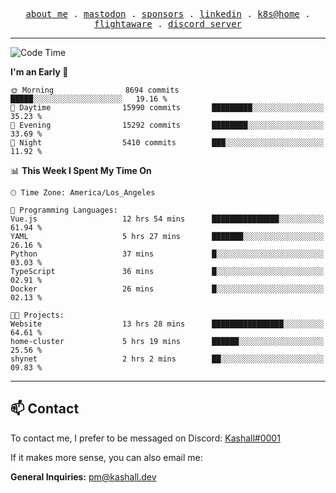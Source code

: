 <p align="center">
  <samp>
    <a href="https://jordanjones.org/">about me</a> .
    <a rel="me" href="https://mastodon.social/@kashall">mastodon</a> .
    <a href="https://github.com/sponsors/kashalls">sponsors</a> .
    <a href="https://linkedin.com/in/jordpjones">linkedin</a> .
    <a href="https://github.com/kashalls/home-cluster">k8s@home</a> .
    <a href="https://flightaware.com/adsb/stats/user/kashalls">flightaware</a> .
    <a href="https://discord.gg/V2WrCfqba9">discord server</a>
  </samp>
</p>

---

<!--START_SECTION:waka-->
![Code Time](http://img.shields.io/badge/Code%20Time-1%2C578%20hrs%2011%20mins-blue)

**I'm an Early 🐤** 

```text
🌞 Morning                8694 commits        █████░░░░░░░░░░░░░░░░░░░░   19.16 % 
🌆 Daytime                15990 commits       █████████░░░░░░░░░░░░░░░░   35.23 % 
🌃 Evening                15292 commits       ████████░░░░░░░░░░░░░░░░░   33.69 % 
🌙 Night                  5410 commits        ███░░░░░░░░░░░░░░░░░░░░░░   11.92 % 
```


📊 **This Week I Spent My Time On** 

```text
🕑︎ Time Zone: America/Los_Angeles

💬 Programming Languages: 
Vue.js                   12 hrs 54 mins      ███████████████░░░░░░░░░░   61.94 % 
YAML                     5 hrs 27 mins       ███████░░░░░░░░░░░░░░░░░░   26.16 % 
Python                   37 mins             █░░░░░░░░░░░░░░░░░░░░░░░░   03.03 % 
TypeScript               36 mins             █░░░░░░░░░░░░░░░░░░░░░░░░   02.91 % 
Docker                   26 mins             █░░░░░░░░░░░░░░░░░░░░░░░░   02.13 % 

🐱‍💻 Projects: 
Website                  13 hrs 28 mins      ████████████████░░░░░░░░░   64.61 % 
home-cluster             5 hrs 19 mins       ██████░░░░░░░░░░░░░░░░░░░   25.56 % 
shynet                   2 hrs 2 mins        ██░░░░░░░░░░░░░░░░░░░░░░░   09.83 % 
```


<!--END_SECTION:waka-->

---

## 📫 Contact

To contact me, I prefer to be messaged on Discord:  [Kashall#0001](https://discord.com/users/201077739589992448)

If it makes more sense, you can also email me:

**General Inquiries:** pm@kashall.dev  
